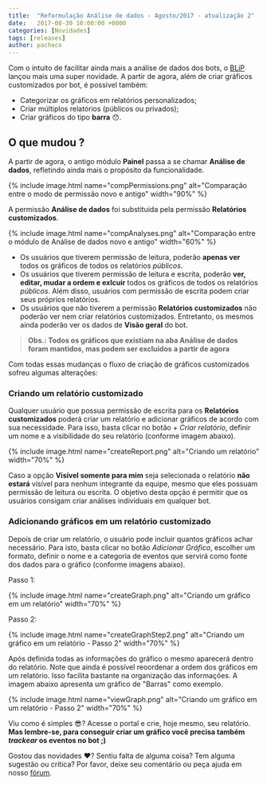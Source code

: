 ```yaml
---
title:  "Reformulação Análise de dados - Agosto/2017 - atualização 2"
date:   2017-08-30 10:00:00 +0000
categories: [Novidades]
tags: [releases]
author: pacheco
---
```


Com o intuito de facilitar ainda mais a análise de dados dos bots, o [BLiP](https://blip.ai) lançou mais uma super novidade. 
A partir de agora, além de criar gráficos customizados por bot, é possível também:

* Categorizar os gráficos em relatórios personalizados;
* Criar múltiplos relatórios (públicos ou privados);
* Criar gráficos do tipo **barra** 😯.

<!--preview-->

## O que mudou ?

A partir de agora, o antigo módulo **Painel** passa a se chamar **Análise de dados**, refletindo ainda mais o propósito da funcionalidade.

{% include image.html name="compPermissions.png" alt="Comparação entre o modo de permissão novo e antigo" width="90%" %}

A permissão **Análise de dados** foi substituida pela permissão **Relatórios customizados**. 

{% include image.html name="compAnalyses.png" alt="Comparação entre o módulo de Análise de dados novo e antigo" width="60%" %}

- Os usuários que tiverem permissão de leitura, poderão **apenas ver** todos os gráficos de todos os relatórios *públicos*.
- Os usuários que tiverem permissão de leitura e escrita, poderão **ver, editar, mudar a ordem e exlcuir** todos os gráficos de todos os relatórios *públicos*. Além disso, usuários com permissão de escrita podem criar seus próprios relatórios.
- Os usuários que não tiverem a permissão **Relatórios customizados** não poderão ver nem criar relatórios customizados. Entretanto, os mesmos ainda poderão ver os dados de **Visão geral** do bot.

> **Obs.: Todos os gráficos que existiam na aba Análise de dados foram mantidos, mas podem ser excluídos a partir de agora**

Com todas essas mudanças o fluxo de criação de gráficos customizados sofreu algumas alterações:

### Criando um relatório customizado

Qualquer usuário que possua permissão de escrita para os **Relatórios customizados** poderá criar um relatório e adicionar gráficos de acordo com sua necessidade. Para isso, basta clicar no botão *+ Criar relatório*, definir um nome e a visibilidade do seu relatório (conforme imagem abaixo).

{% include image.html name="createReport.png" alt="Criando um relatório" width="70%" %}

Caso a opção **Visível somente para mim** seja selecionada o relatório __não estará__ visível para nenhum integrante da equipe, mesmo que eles possuam permissão de leitura ou escrita. O objetivo desta opção é permitir que os usuários consigam criar análises individuais em qualquer bot.

### Adicionando gráficos em um relatório customizado

Depois de criar um relatório, o usuário pode incluir quantos gráficos achar necessário. Para isto, basta clicar no botão *Adicionar Gráfico*, escolher um formato, definir o nome e a categoria de eventos que servirá como fonte dos dados para o gráfico (conforme imagens abaixo).

Passo 1:

{% include image.html name="createGraph.png" alt="Criando um gráfico em um relatório" width="70%" %}

Passo 2:

{% include image.html name="createGraphStep2.png" alt="Criando um gráfico em um relatório - Passo 2" width="70%" %}

Após definida todas as informações do gráfico o mesmo aparecerá dentro do relatório. Note que ainda é possível reoordenar a ordem dos gráficos em um relatório. Isso facilita bastante na organização das informações. A imagem abaixo apresenta um gráfico de "Barras" como exemplo.

{% include image.html name="viewGraph.png" alt="Criando um gráfico em um relatório - Passo 2" width="70%" %}

Viu como é simples 😎? Acesse o portal e crie, hoje mesmo, seu relatório. **Mas lembre-se, para conseguir criar um gráfico você precisa também _trackear_ os eventos no bot ;)**

Gostou das novidades ❤️? Sentiu falta de alguma coisa? Tem alguma sugestão ou crítica? Por favor, deixe seu comentário ou peça ajuda em nosso [fórum](https://forum.blip.ai).


